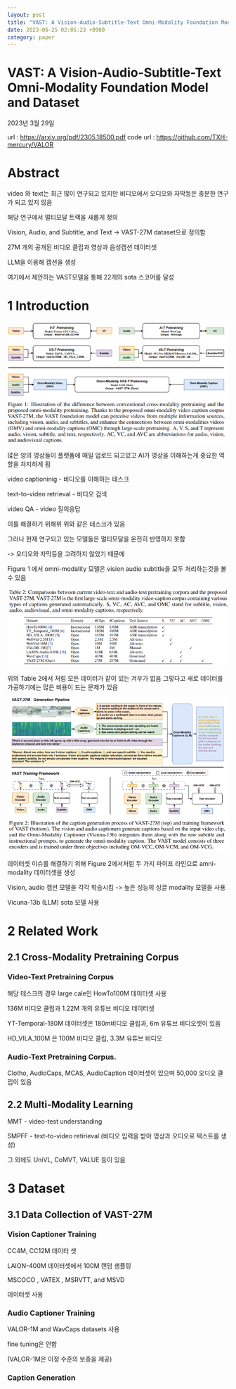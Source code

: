 ```yaml
---
layout: post
title: "VAST: A Vision-Audio-Subtitle-Text Omni-Modality Foundation Model and Dataset"
date: 2023-06-25 02:05:23 +0900
category: paper
---
```


# VAST: A Vision-Audio-Subtitle-Text Omni-Modality Foundation Model and Dataset



2023년 3월 29일

url : https://arxiv.org/pdf/2305.18500.pdf
code url : https://github.com/TXH-mercury/VALOR



# Abstract

video 와 text는 최근 많이 연구되고 있지만 비디오에서 오디오와 자막등은 충분한 연구가 되고 있지 않음

해당 연구에서 멀티모달 트랙을 새롭게 정의

Vision, Audio, and Subtitle, and Text -> VAST-27M dataset으로 정의함

27M 개의 공개된 비디오 클립과 영상과 음성캡션 데이터셋

LLM을 이용해 캡션을 생성 

여기에서 제안하는 VAST모델을 통해 22개의 sota 스코어를 달성

# 1 Introduction

![f_1](\img\2023\VAST_A_Vision-Audio-Subtitle-Text_Omni-Modality_Foundation_Model_and_Dataset\f_1.PNG)

많은 양의 영상들이 플랫폼에 매일 업로드 되고있고 AI가 영상을 이해하는게 중요한 역할을 차지하게 됨

video captioninig - 비디오를 이해하는 테스크

text-to-video retrieval - 비디오 검색

video QA -  video 질의응답

이를 해결하기 위해위 위와 같은 테스크가 있음



그러나 현재 연구되고 있는 모델들은 멀티모달을 온전히 반영하지 못함 

-> 오디오와 자막등을 고려하지 않았기 때문에 

Figure 1 에서 omni-modality 모델은 vision audio subtitle을 모두 처리하는것을 볼 수 있음 

![t_2](\img\2023\VAST_A_Vision-Audio-Subtitle-Text_Omni-Modality_Foundation_Model_and_Dataset\t_2.PNG)

위의 Table 2에서 처럼 모든 데이터가 같이 있는 겨우가 없음 그렇다고 새로 데이터를 가공하기에는 많은 비용이 드는 문제가 있음

![f_2](\img\2023\VAST_A_Vision-Audio-Subtitle-Text_Omni-Modality_Foundation_Model_and_Dataset\f_2.PNG)

데이터셋 이슈를 해결하기 위해 Figure 2에서처럼 두 가지 파이프 라인으로 amni-modality 데이터셋을 생성

Vision, audio 캡션 모델을 각각 학습시킴 -> 높은 성능의 싱글 modality 모델을 사용

Vicuna-13b (LLM) sota 모델 사용



# 2 Related Work

## 2.1 Cross-Modality Pretraining Corpus

### Video-Text Pretraining Corpus

해당 테스크의 경우 large cale인 HowTo100M 데이터셋 사용

136M 비디오 클립과 1.22M 개의 유튜브 비디오 데이터셋 



YT-Temporal-180M 데이터셋은 180m비디오 클립과, 6m 유튜브 비디오셋이 있음 

HD_VILA_100M 은 100M 비디오 클립, 3.3M 유튜브 비디오

### Audio-Text Pretraining Corpus.

Clotho, AudioCaps, MCAS, AudioCaption 데이터셋이 있으며 50,000  오디오 클립이 있음 

## 2.2 Multi-Modality Learning

MMT - video-test understanding

SMPFF - text-to-video retirieval  (비디오 입력을 받아 영상과 오디오로 텍스트를 생성)

그 외에도 UniVL, CoMVT, VALUE 등이 있음 

# 3 Dataset

## 3.1 Data Collection of VAST-27M

### Vision Captioner Training

CC4M, CC12M 데이터 셋

LAION-400M 데이터셋에서 100M 랜덤 샘플링

 MSCOCO , VATEX , MSRVTT, and MSVD 

데이터셋 사용 

### Audio Captioner Training

VALOR-1M and WavCaps datasets 사용

fine tuning은 안함 

(VALOR-1M은 이정 수준의 보증을 제공)

### Caption Generation


